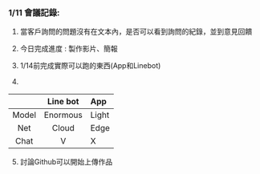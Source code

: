 ### 1/11 會議記錄:

1. 當客戶詢問的問題沒有在文本內，是否可以看到詢問的紀錄，並到意見回饋

2. 今日完成進度 : 製作影片、簡報

3. 1/14前完成實際可以跑的東西(App和Linebot)

4. 
 |        |Line bot|  App  |
 |:------:|:------:|:------|
 |Model   |Enormous|Light  |
 |Net     |Cloud   |	Edge  |
 |Chat    |V|X|


                                                                               
5. 討論Github可以開始上傳作品






